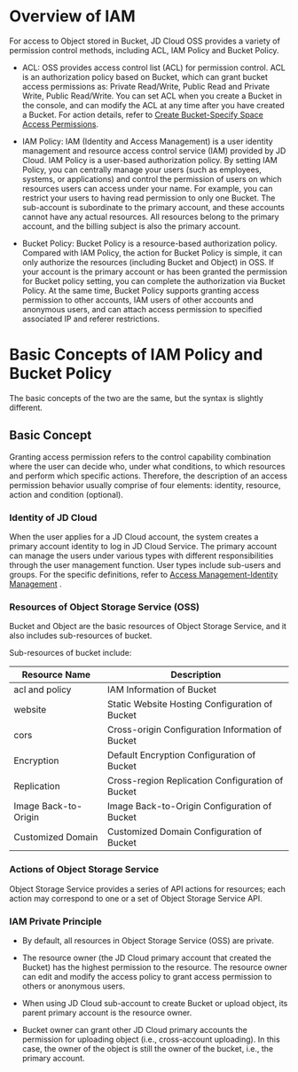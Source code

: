 # Overview of IAM 

For access to Object stored in Bucket, JD Cloud OSS provides a variety of permission control methods, including ACL, IAM Policy and Bucket Policy.

-   ACL: OSS provides access control list (ACL) for permission control. ACL is an authorization policy based on Bucket, which can grant bucket access permissions as: Private Read/Write, Public Read and Private Write, Public Read/Write.
    You can set ACL when you create a Bucket in the console, and can modify the ACL at any time after you have created a Bucket. For action details, refer to [Create Bucket-Specify Space Access Permissions](../../Getting-Started/Create-Bucket-1.md).

-   IAM Policy: IAM (Identity and Access Management) is a user identity management and resource access control service (IAM) provided by JD Cloud. IAM Policy is a user-based authorization policy. By setting IAM Policy, you can centrally manage your users (such as employees, systems, or applications) and control the permission of users on which resources users can access under your name. For example, you can restrict your users to having read permission to only one Bucket. The sub-account is subordinate to the primary account, and these accounts cannot have any actual resources. All resources belong to the primary account, and the billing subject is also the primary account.

-   Bucket Policy: Bucket Policy is a resource-based authorization policy. Compared with IAM Policy, the action for Bucket Policy is simple, it can only authorize the resources (including Bucket and Object) in OSS. If your account is the primary account or has been granted the permission for Bucket policy setting, you can complete the authorization via Bucket Policy. At the same time, Bucket Policy supports granting access permission to other accounts, IAM users of other accounts and anonymous users, and can attach access permission to specified associated IP and referer restrictions.

# Basic Concepts of IAM Policy and Bucket Policy
The basic concepts of the two are the same, but the syntax is slightly different.
## Basic Concept
Granting access permission refers to the control capability combination where the user can decide who, under what conditions, to which resources and perform which specific actions. Therefore, the description of an access permission behavior usually comprise of four elements: identity, resource, action and condition (optional).

### Identity of JD Cloud
When the user applies for a JD Cloud account, the system creates a primary account identity to log in JD Cloud Service. The primary account can manage the users under various types with different responsibilities through the user management function. User types include sub-users and groups. For the specific definitions, refer to [Access Management-Identity Management](https://docs.jdcloud.com/cn/iam/sub-user) .

### Resources of Object Storage Service (OSS)

Bucket and Object are the basic resources of Object Storage Service, and it also includes sub-resources of bucket.

Sub-resources of bucket include:

|Resource Name|Description|
|-|-|
|acl and policy|IAM Information of Bucket|
|website|Static Website Hosting Configuration of Bucket|
|cors|Cross-origin Configuration Information of Bucket|
|Encryption|Default Encryption Configuration of Bucket|
|Replication|Cross-region Replication Configuration of Bucket|
|Image Back-to-Origin|Image Back-to-Origin Configuration of Bucket|
|Customized Domain|Customized Domain Configuration of Bucket|

### Actions of Object Storage Service
Object Storage Service provides a series of API actions for resources; each action may correspond to one or a set of Object Storage Service API.

### IAM Private Principle

- By default, all resources in Object Storage Service (OSS) are private.

- The resource owner (the JD Cloud primary account that created the Bucket) has the highest permission to the resource. The resource owner can edit and modify the access policy to grant access permission to others or anonymous users.

- When using JD Cloud sub-account to create Bucket or upload object, its parent primary account is the resource owner.

- Bucket owner can grant other JD Cloud primary accounts the permission for uploading object (i.e., cross-account uploading). In this case, the owner of the object is still the owner of the bucket, i.e., the primary account.
















